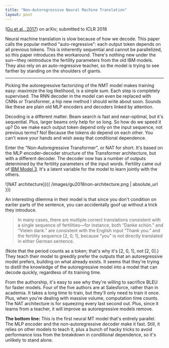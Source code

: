 ```yaml
---
title: "Non-Autoregressive Neural Machine Translation"
layout: post
---
```


([Gu et al., 2017](https://arxiv.org/pdf/1711.02281)) on arXiv; submitted to ICLR 2018

Neural machine translation is slow because of how we decode. This paper calls the popular method "auto-regressive": each output token depends on all previous tokens. This is inherently sequential and cannot be parallelized, so this paper introduces the workaround. There's nothing new under the sun—they reintroduce the fertility parameters from the old IBM models. They also rely on an auto-regressive teacher, so the model is trying to see farther by standing on the shoulders of giants.

---

Picking the autoregressive factorizing of the NMT model makes training easy: maximize the log likelihood, is a simple sum. Each step is completely supervised. The RNN decoder in the model can even be replaced with CNNs or Transformer, a hip new method I should write about soon. Sounds like these are plain old MLP encoders and decoders linked by attention.

Decoding is a different matter. Beam search is fast and near-optimal, but it's sequential. Plus, larger beams only help for so long. So how do we speed it up? Do we make each output token depend only on the input sequence, not previous terms? No! Because the tokens *do* depend on each other. You can't wave your hands and wish away that conditional dependence.

Enter the "Non-Autoregressive Transformer", or NAT for short. It's based on the MLP encoder–decoder structure of the Transformer architecture, but with a different decoder. The decoder now has a number of outputs determined by the fertility parameters of the input words. Fertility came out of [IBM Model 3](https://en.wikipedia.org/wiki/IBM_alignment_models#Model_3). It's a latent variable for the model to learn jointly with the others.

![NAT architecture]({{ /images/gu2018non-architecture.png | absolute_url }})

An interesting dilemma in their model is that since you don't condition on earlier parts of the sentence, you can accidentally goof up without a trick they introduce. 

> In many cases, there are multiple correct translations consistent with a single sequence of fertilities—for instance, both “Danke schön.” and “Vielen dank.” are consistent with the English input “Thank you.” and the fertility sequence [2, 0, 1], because “you” is not directly translated in either German sentence.

(Note that the period counts as a token; that's why it's [2, 0, 1], not [2, 0].) They teach their model to greedily prefer the outputs that an autoregressive model prefers, building on what already exists. It seems that they're trying to distill the knowledge of the autoregressive model into a model that can decode quickly, regardless of its training time.

From the authorship, it's easy to see why they're willing to sacrifice BLEU for faster models. Four of the five authors are at Salesforce, rather than in academia. It takes a long time to train, but they'll only need to train it once. Plus, when you're dealing with massive volume, computation time counts. The NAT architecture is for squeezing every last second out. Plus, since it learns from a teacher, it will improve as autoregressive models remove.

**The bottom line:** This is the first neural MT model that's entirely parallel. The MLP encoder and the non-autoregressive decoder make it fast. Still, it relies on other models to teach it, plus a bunch of hacky tricks to avoid performance loss from the breakdown in conditional dependence, so it's unlikely to stand alone.
